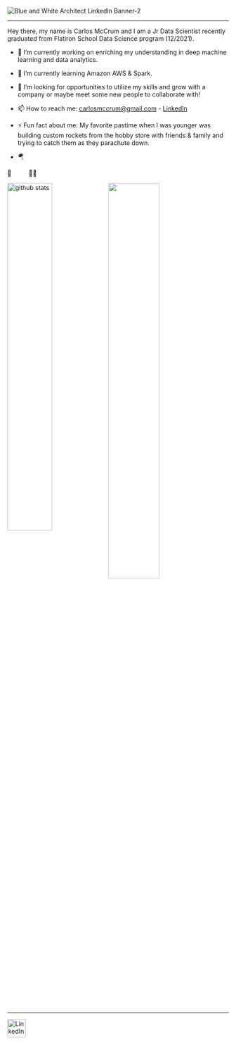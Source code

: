 ![Blue and White Architect LinkedIn Banner-2](https://user-images.githubusercontent.com/69286570/146539510-b72c4167-1cb7-43c5-b076-050ce5d56c5c.png)
***

Hey there, my name is Carlos McCrum and I am a Jr Data Scientist recently graduated from Flatiron School Data Science program (12/2021). 

- 🔭 I’m currently working on enriching my understanding in deep machine learning and data analytics.

- 🌱 I’m currently learning Amazon AWS & Spark.

- 🤔 I’m looking for opportunities to utilize my skills and grow with a company or maybe meet some new people to collaborate with!

<!-- 💬 Ask me about my interests in cryptocurrencies -->

- 📫 How to reach me: carlosmccrum@gmail.com - [LinkedIn](www.linkedin.com/in/carlos-mccrum)

- ⚡ Fun fact about me: My favorite pastime when I was younger was building custom rockets from the hobby store with friends & family and trying to catch them as they parachute down.
- :parachute: 


:rocket:&nbsp;   &nbsp;   &nbsp;   &nbsp;   &nbsp;  :running_man:

<img src="https://github-readme-stats.vercel.app/api?username=281clo&show_icons=true&theme=radical&hide_border=true" alt="github stats" width="45%" align="left"/>

<img src="https://github-readme-streak-stats.herokuapp.com/?user=281clo&theme=highcontrast&hide_border=true&date_format=M%20j%5B%2C%20Y%5D" width="48%" >

***


[<img src="https://user-images.githubusercontent.com/69286570/146158828-8fa134c1-6c44-4dde-9e0e-6e7ee44079a4.png" alt="LinkedIn" style="width:42px;height:42px;">](https://www.linkedin.com/in/carlos-mccrum)

